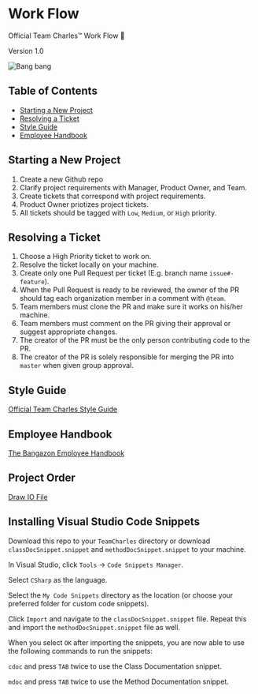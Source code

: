 # Work Flow
Official Team Charles™ Work Flow 💪

Version 1.0

![Bang bang](http://image.shutterstock.com/z/stock-photo-boy-with-sunglasses-and-hand-in-shape-of-gun-isolated-on-white-background-59594116.jpg)

## Table of Contents

* [Starting a New Project](https://github.com/TeamCharles/WorkFlow#starting-a-new-project)
* [Resolving a Ticket](https://github.com/TeamCharles/WorkFlow#resolving-a-ticket)
* [Style Guide](https://github.com/TeamCharles/WorkFlow#style-guide)
* [Employee Handbook](https://github.com/TeamCharles/WorkFlow#employee-handbook)

## Starting a New Project

1. Create a new Github repo
2. Clarify project requirements with Manager, Product Owner, and Team.
3. Create tickets that correspond with project requirements.
4. Product Owner priotizes project tickets.
5. All tickets should be tagged with `Low`, `Medium`, or `High` priority.

## Resolving a Ticket

1. Choose a High Priority ticket to work on.
2. Resolve the ticket locally on your machine.
3. Create only one Pull Request per ticket (E.g. branch name `issue#-feature`).
4. When the Pull Request is ready to be reviewed, the owner of the PR should tag each organization member in a comment with `@team`.
5. Team members must clone the PR and make sure it works on his/her machine.
6. Team members must comment on the PR giving their approval or suggest appropriate changes.
7. The creator of the PR must be the only person contributing code to the PR.
8. The creator of the PR is solely responsible for merging the PR into `master` when given group approval.

## Style Guide

[Official Team Charles Style Guide](https://github.com/TeamCharles/WorkFlow/blob/master/STYLE_GUIDE.md)

## Employee Handbook

[The Bangazon Employee Handbook](https://github.com/TeamCharles/bangazon-inc/blob/master/EMPLOYEE_HANDBOOK.md)

## Project Order

[Draw IO File](https://github.com/TeamCharles/WorkFlow/blob/master/ProjectOrder.png)

## Installing Visual Studio Code Snippets

Download this repo to your `TeamCharles` directory or download `classDocSnippet.snippet` and `methodDocSnippet.snippet` to your machine.

In Visual Studio, click `Tools` -> `Code Snippets Manager`. 

Select `CSharp` as the language.

Select the `My Code Snippets` directory as the location (or choose your preferred folder for custom code snippets).

Click `Import` and navigate to the `classDocSnippet.snippet` file. Repeat this and import the `methodDocSnippet.snippet` file as well.

When you select `OK` after importing the snippets, you are now able to use the following commands to run the snippets:

`cdoc` and press `TAB` twice to use the Class Documentation snippet.

`mdoc` and press `TAB` twice to use the Method Documentation snippet.
